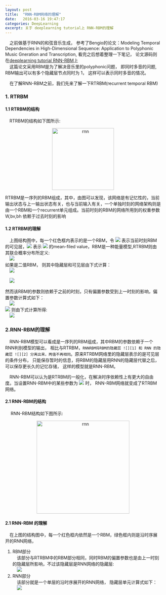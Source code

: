 ```yaml
---
layout: post
title:  "RNN-RBM网络的理解"
date:   2016-03-16 19:47:17
categories: DeepLearning
excerpt: 关于 deeplearning tutorial上 RNN-RBM的理解
---
```


&emsp;之前做基于RNN的和弦音乐生成， 参考了Bengio的论文：Modeling Temporal Dependencies in High-Dimensional Sequence: Application to Polyphonic Music Gneration and Transcription, 看完之后想着整理一下笔记， 论文源码则在[deeplearning tutorial RNN-RBM](http://deeplearning.net/tutorial/rnnrbm.html)上  
&emsp;这篇论文采用RBM是为了解决音乐里的polyphonic问题， 即同时多音的问题, RBM输出可以有多个隐藏层节点同时为 1， 这样可以表示同时多音的情况。  

&emsp;在了解RNN-RBM之前，我们先来了解一下RTRBM(recurrent temporal RBM)  

### 1. RTRBM

#### 1.1 RTRBM的结构

&emsp;RTRBM的结构如下图所示:  
<p align="center">
	<img src="http://i1156.photobucket.com/albums/p568/chengjunwen/RNNRBM/rtrbm_zpsneuihpun.png" height="200" weight="400" alt="rnn">
</p>
RTRBM是一序列的RBM组成，其中，由图可以发现，该网络是有记忆性的，当前输出状态与上一输出状态有关，也与当前输入有关，一个单独时刻的网络架构则是由一个RBM和一个recurrent单元组成。当前时刻的RBM的网络所用到的权重参数 W,bv,bh 依赖于过去时刻的影响  

#### 1.2 RTRBM的理解  

&emsp;上图结构图中，每一个红色框内表示的是一个RBM，令 ![][1] 表示当前时刻RBM的可见层，![][2] 表示 ![][1] 的mean-filed value，RBM是一种能量模型,RTRBM则由其联合概率分布所定义:  
&emsp;![](http://i1156.photobucket.com/albums/p568/chengjunwen/RNNRBM/energyfunc_zps70itqvdx.png)  
如果是二值RBM， 则其中隐藏层和可见层由下式计算：  
&emsp;![](http://i1156.photobucket.com/albums/p568/chengjunwen/RNNRBM/ph_zpsp8xz7qdj.png)  

&emsp;![](http://i1156.photobucket.com/albums/p568/chengjunwen/RNNRBM/pv_zpszdc2hwad.png)  

然而该RBM的参数则依赖于之前的时刻，只有偏置参数受到上一时刻的影响，偏置参数计算式如下：  
&emsp;![](http://i1156.photobucket.com/albums/p568/chengjunwen/RNNRBM/para_zpsgukgkhw4.png)  
![][2] 则由下式计算所得:  
&emsp;![](http://i1156.photobucket.com/albums/p568/chengjunwen/RNNRBM/meanfieldH_zps6i89zikh.png)  

### 2.RNN-RBM的理解

&emsp;RNN-RBM模型可以看成是一序列的RBM组成，其中RBM的参数依赖于一个RNN判别模型的输出， 相比与RTRBM，`RNNRBM将RBM的隐藏层 ![][1] 和 RNN 的隐藏层 ![][2] 分离出来，两值不再相同`。原来RTRBM网络里的隐藏层表示的是可见层的条件分布， 只能保存暂时的信息，将RBM的隐藏层用RNN的隐藏层代替之后，可以保存更长久的记忆存储， 这样的模型就是RNN-RBM。  

&emsp;RNN-RBM可以认为是RTRBM的一般化，在解决时序依赖性上有更大的自由度。当设置RNN-RBM中的某些参数为 ![](http://i1156.photobucket.com/albums/p568/chengjunwen/RNNRBM/setpa_zpsvliyo5az.png) 时， RNN-RBM网络就变成了RTRBM网络。  

#### 2.1 RNN-RBM的结构  

&emsp; RNN-RBM结构如下图所示:
<p align="center">
    <img src="http://i1156.photobucket.com/albums/p568/chengjunwen/RNNRBM/rnnrbm_zpsh5g7j5ww.png" height="300" weight="500" alt="rnn">
</p>
	
#### 2.1 RNN-RBM 的理解

&emsp;在上图的结构图中，每一个红色框内依然是一个RBM，绿色框内则是沿时序展开的RNN网络，  

1. RBM部分  
&emsp;该部分与RTRBM中的RBM部分相同，同时RBM的偏置参数也是由上一时刻的隐藏层所影响，不过该隐藏层是RNN网络的隐藏层:  
&emsp;![](http://i1156.photobucket.com/albums/p568/chengjunwen/RNNRBM/para_zpsgukgkhw4.png)  
2. RNN部分  
&emsp;该部分就是一个单层的沿时序展开的RNN网络， 隐藏层单元计算式如下：  
&emsp;![](http://i1156.photobucket.com/albums/p568/chengjunwen/RNNRBM/h_f_rnnrbm_zps5suvnxdm.png)  


[1]: http://i1156.photobucket.com/albums/p568/chengjunwen/RNNRBM/h_zpsrvqxixg1.png
[2]: http://i1156.photobucket.com/albums/p568/chengjunwen/RNNRBM/h_f_zpsolrbzre8.png 
